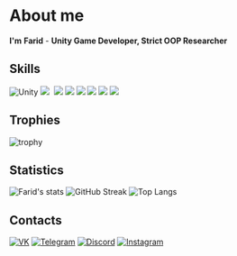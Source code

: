 # **About me**
**I'm** **Farid** - 
**Unity Game Developer, Strict OOP Researcher**

## **Skills**
![Unity](https://img.shields.io/badge/-Unity-090900?style=for-the-badge&logo=unity)
<img src ="https://img.shields.io/badge/Rider-000000.svg?style=for-the-badge&logo=Rider&logoColor=crimson&color=black"/>&nbsp;
<img src ="https://img.shields.io/badge/-C%23-090900?style=for-the-badge&logo=csharp&logoColor=8333FF">
<img src ="https://img.shields.io/badge/-Git-090900?style=for-the-badge&logo=git&logoColor=sky">
<img src ="https://img.shields.io/badge/-Trello-090900?style=for-the-badge&logo=trello&logoColor=blue">
<img src ="https://img.shields.io/badge/-Miro-090900?style=for-the-badge&logo=miro&logoColor=yellow">
<img src ="https://img.shields.io/badge/-Github-090900?style=for-the-badge&logo=github&logoColor=white">
<img src ="https://img.shields.io/badge/-Visual Studio-090900?style=for-the-badge&logo=visualstudio&logoColor=8333FF">

## **Trophies**
![trophy](https://github-profile-trophy.vercel.app/?username=Farid357&theme=algolia)

## **Statistics**
![Farid's stats](https://github-readme-stats.vercel.app/api?username=Farid357&show_icons=true&theme=tokyonight)
![GitHub Streak](https://streak-stats.demolab.com/?user=Farid357&theme=tokyonight)
![Top Langs](https://github-readme-stats.vercel.app/api/top-langs/?username=Farid357&layout=compact&theme=tokyonight)

## **Contacts**
[![VK](https://img.shields.io/badge/-Vkontakte-090900?style=for-the-badge&logo=vk&logoColor=blue)](https://vk.com/yusubov7)
[![Telegram](https://img.shields.io/badge/Telegram-000000.svg?style=for-the-badge&logo=Telegram&color=black)](https://web.telegram.org/k/#@Vadimovon)
[![Discord](https://img.shields.io/badge/-Discord-090900?style=for-the-badge&logo=discord&logoColor=sky)](https://discordapp.com/users/Vadimovich#7939)
[![Instagram](https://img.shields.io/badge/-Instagram-090900?style=for-the-badge&logo=instagram&logoColor=sky)](https://instagram.com/_yusubov_f?igshid=Mzc0YWU1OWY=)
